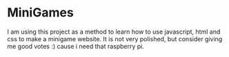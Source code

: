 # MiniGames
I am using this project as a method to learn how to use javascript, html and css to make a minigame website. It is not very polished, but consider giving me good votes :) cause i need that raspberry pi.